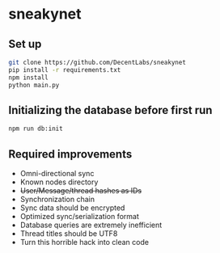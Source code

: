 # sneakynet


## Set up

```sh
git clone https://github.com/DecentLabs/sneakynet
pip install -r requirements.txt
npm install
python main.py
```

## Initializing the database before first run

```sh
npm run db:init
```
## Required improvements

- Omni-directional sync
- Known nodes directory
- ~~User/Message/thread hashes as IDs~~
- Synchronization chain
- Sync data should be encrypted
- Optimized sync/serialization format
- Database queries are extremely inefficient
- Thread titles should be UTF8
- Turn this horrible hack into clean code
